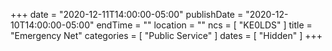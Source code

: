 +++
date = "2020-12-11T14:00:00-05:00"
publishDate = "2020-12-10T14:00:00-05:00"
endTime = ""
location = ""
ncs = [ "KE0LDS" ]
title = "Emergency Net"
categories = [ "Public Service" ]
dates = [ "Hidden" ]
+++
